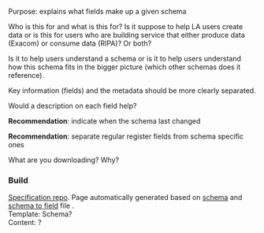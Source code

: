 Purpose: explains what fields make up a given schema

Who is this for and what is this for?
Is it suppose to help LA users create data or is this for users who are building service that either produce data (Exacom) or consume data (RIPA)? Or both?

Is it to help users understand a schema or is it to help users understand how this schema fits in the bigger picture (which other schemas does it reference).

Key information (fields) and the metadata should be more clearly separated.

Would a description on each field help?

**Recommendation**: indicate when the schema last changed

**Recommendation**: separate regular register fields from schema specific ones

What are you downloading? Why?

### Build

[Specification repo](https://github.com/digital-land/specification). Page automatically generated based on [schema](https://github.com/digital-land/specification/blob/master/specification/schema.csv) and [schema to field](https://github.com/digital-land/specification/blob/master/specification/schema-field.csv) file .  
Template: Schema?  
Content: ?